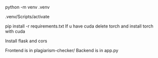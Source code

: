 python -m venv .venv

.venv/Scripts/activate

pip install -r requirements.txt
If u have cuda delete torch and install torch with cuda

Install flask and cors

Frontend is in plagiarism-checker/
Backend is in app.py